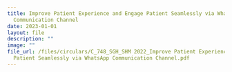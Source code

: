 ```yaml
---
title: Improve Patient Experience and Engage Patient Seamlessly via WhatsApp
  Communication Channel
date: 2023-01-01
layout: file
description: ""
image: ""
file_url: /files/circulars/C_748_SGH_SHM 2022_Improve Patient Experience and Engage
  Patient Seamlessly via WhatsApp Communication Channel.pdf
---
```

